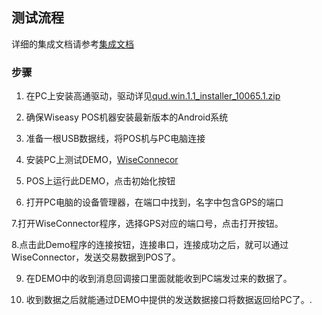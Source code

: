 ## 测试流程
详细的集成文档请参考[集成文档](https://gw.paycloud.world/docs/#/wisecashier/crossTerminalIntegrationUsb)

### 步骤

1. 在PC上安装高通驱动，驱动详见[qud.win.1.1_installer_10065.1.zip](https://github.com/paycloud-open/cahsier-ecr-hub/blob/main/usb-test-app/qud.win.1.1_installer_10065.1.zip)

2. 确保Wiseasy POS机器安装最新版本的Android系统

3. 准备一根USB数据线，将POS机与PC电脑连接

4. 安装PC上测试DEMO，[WiseConnecor](https://github.com/paycloud-open/cahsier-ecr-hub/blob/main/usb-test-app/WiseConnector-windows-20200221.msi)

5. POS上运行此DEMO，点击初始化按钮

6. 打开PC电脑的设备管理器，在端口中找到，名字中包含GPS的端口

7.打开WiseConnector程序，选择GPS对应的端口号，点击打开按钮。

8.点击此Demo程序的连接按钮，连接串口，连接成功之后，就可以通过WiseConnector，发送交易数据到POS了。

9. 在DEMO中的收到消息回调接口里面就能收到PC端发过来的数据了。

10. 收到数据之后就能通过DEMO中提供的发送数据接口将数据返回给PC了。. 